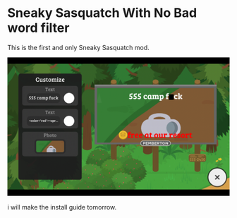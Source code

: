 # Sneaky Sasquatch With No Bad word filter
This is the first and only Sneaky Sasquatch mod.

![The Image](https://github.com/ikyih/Sneaky_Sasquatch_No_Bad_Word_Filter/blob/main/images/ss.png?raw=true)

i will make the install guide tomorrow.
